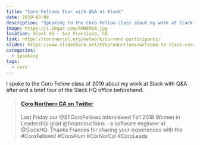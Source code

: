 ```yaml
---
title: "Coro Fellows Tour with Q&A at Slack"
date: 2019-03-08
description: "Speaking to the Coro Fellow class about my work at Slack."
image: https://i.imgur.com/RMWEMiB.jpg
location: Slack HQ - San Francisco, CA
link: https://coronorcal.org/network/current-participants/
slides: https://www.slideshare.net/FVCproductions/welcome-to-slack-coro-fellows
categories:
  - speaking
tags:
  - coro
---
```


I spoke to the Coro Fellow class of 2019 about my work at Slack with Q&A after and a brief tour of the Slack HQ office beforehand.

<blockquote class="embedly-card" data-card-controls="0"><h4><a href="https://twitter.com/CoroNorCal/status/1105563707365457920">Coro Northern CA on Twitter</a></h4><p>Last Friday our @SFCoroFellows interviewed Fall 2018 Women in Leadership grad @fvcproductions - a software engineer at @SlackHQ. Thanks Frances for sharing your experiences with the #CoroFellows! #CoroAlum #CorNorCal #CoroLeads</p></blockquote>
<script async src="//cdn.embedly.com/widgets/platform.js" charset="UTF-8"></script>
